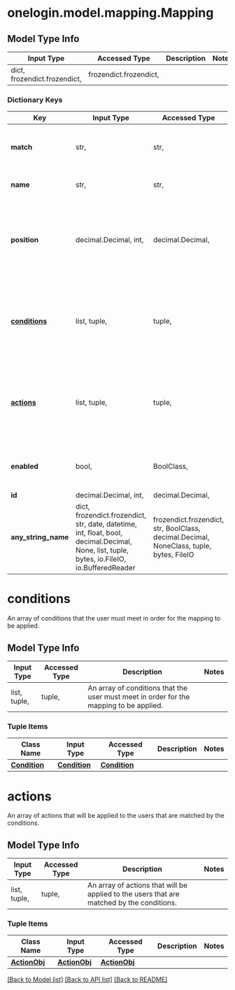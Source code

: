 # onelogin.model.mapping.Mapping

## Model Type Info
Input Type | Accessed Type | Description | Notes
------------ | ------------- | ------------- | -------------
dict, frozendict.frozendict,  | frozendict.frozendict,  |  | 

### Dictionary Keys
Key | Input Type | Accessed Type | Description | Notes
------------ | ------------- | ------------- | ------------- | -------------
**match** | str,  | str,  | Indicates how conditions should be matched. | must be one of ["all", "any", ] 
**name** | str,  | str,  | The name of the mapping. | 
**position** | decimal.Decimal, int,  | decimal.Decimal,  | Indicates the order of the mapping. When &#x60;null&#x60; this will default to last position. | 
**[conditions](#conditions)** | list, tuple,  | tuple,  | An array of conditions that the user must meet in order for the mapping to be applied. | 
**[actions](#actions)** | list, tuple,  | tuple,  | An array of actions that will be applied to the users that are matched by the conditions. | 
**enabled** | bool,  | BoolClass,  | Indicates if the mapping is enabled or not. | 
**id** | decimal.Decimal, int,  | decimal.Decimal,  |  | [optional] 
**any_string_name** | dict, frozendict.frozendict, str, date, datetime, int, float, bool, decimal.Decimal, None, list, tuple, bytes, io.FileIO, io.BufferedReader | frozendict.frozendict, str, BoolClass, decimal.Decimal, NoneClass, tuple, bytes, FileIO | any string name can be used but the value must be the correct type | [optional]

# conditions

An array of conditions that the user must meet in order for the mapping to be applied.

## Model Type Info
Input Type | Accessed Type | Description | Notes
------------ | ------------- | ------------- | -------------
list, tuple,  | tuple,  | An array of conditions that the user must meet in order for the mapping to be applied. | 

### Tuple Items
Class Name | Input Type | Accessed Type | Description | Notes
------------- | ------------- | ------------- | ------------- | -------------
[**Condition**](Condition.md) | [**Condition**](Condition.md) | [**Condition**](Condition.md) |  | 

# actions

An array of actions that will be applied to the users that are matched by the conditions.

## Model Type Info
Input Type | Accessed Type | Description | Notes
------------ | ------------- | ------------- | -------------
list, tuple,  | tuple,  | An array of actions that will be applied to the users that are matched by the conditions. | 

### Tuple Items
Class Name | Input Type | Accessed Type | Description | Notes
------------- | ------------- | ------------- | ------------- | -------------
[**ActionObj**](ActionObj.md) | [**ActionObj**](ActionObj.md) | [**ActionObj**](ActionObj.md) |  | 

[[Back to Model list]](../../README.md#documentation-for-models) [[Back to API list]](../../README.md#documentation-for-api-endpoints) [[Back to README]](../../README.md)

